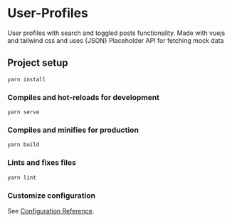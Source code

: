 # User-Profiles

User profiles with search and toggled posts functionality.
Made with vuejs and tailwind css and uses {JSON} Placeholder API for fetching mock data

## Project setup

```
yarn install
```

### Compiles and hot-reloads for development

```
yarn serve
```

### Compiles and minifies for production

```
yarn build
```

### Lints and fixes files

```
yarn lint
```

### Customize configuration

See [Configuration Reference](https://cli.vuejs.org/config/).
